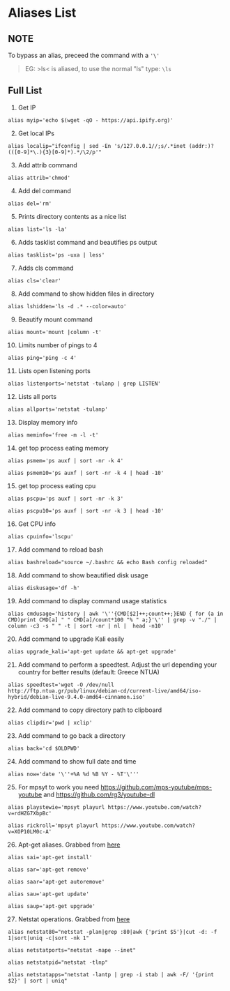 # Aliases List

## NOTE
To bypass an alias, preceed the command with a `'\'`
> EG:  >ls< is aliased, to use the normal "ls" type:  `\ls`

## Full List

1. Get IP

`alias myip='echo $(wget -qO - https://api.ipify.org)'`

2. Get local IPs

`alias localip="ifconfig | sed -En 's/127.0.0.1//;s/.*inet (addr:)?(([0-9]*\.){3}[0-9]*).*/\2/p'"`

3. Add attrib command

`alias attrib='chmod'`

4. Add del command

`alias del='rm'`

5. Prints directory contents as a nice list

`alias list='ls -la'`

6. Adds tasklist command and beautifies ps output

`alias tasklist='ps -uxa | less'`

7. Adds cls command

`alias cls='clear'`

8. Add command to show hidden files in directory

`alias lshidden='ls -d .* --color=auto'`

9. Beautify mount command

`alias mount='mount |column -t'`

10. Limits number of pings to 4

`alias ping='ping -c 4'`

11. Lists open listening ports

`alias listenports='netstat -tulanp | grep LISTEN'`

12. Lists all ports

`alias allports='netstat -tulanp'`

13. Display memory info

`alias meminfo='free -m -l -t'`

14. get top process eating memory

`alias psmem='ps auxf | sort -nr -k 4'`

`alias psmem10='ps auxf | sort -nr -k 4 | head -10'`

15. get top process eating cpu

`alias pscpu='ps auxf | sort -nr -k 3'`

`alias pscpu10='ps auxf | sort -nr -k 3 | head -10'`

16. Get CPU info

`alias cpuinfo='lscpu'`

17. Add command to reload bash

`alias bashreload="source ~/.bashrc && echo Bash config reloaded"`

18. Add command to show beautified disk usage

`alias diskusage='df -h'`

19. Add command to display command usage statistics

`alias cmdusage='history | awk '\''{CMD[$2]++;count++;}END { for (a in CMD)print CMD[a] " " CMD[a]/count*100 "% " a;}'\'' | grep -v "./" | column -c3 -s " " -t | sort -nr | nl |  head -n10'`

20. Add command to upgrade Kali easily

`alias upgrade_kali='apt-get update && apt-get upgrade'`

21. Add command to perform a speedtest. Adjust the url depending your country for better results (default: Greece NTUA)

`alias speedtest='wget -O /dev/null http://ftp.ntua.gr/pub/linux/debian-cd/current-live/amd64/iso-hybrid/debian-live-9.4.0-amd64-cinnamon.iso'`

22. Add command to copy directory path to clipboard

`alias clipdir='pwd | xclip'`

23. Add command to go back a directory

`alias back='cd $OLDPWD'`

24. Add command to show full date and time

`alias now='date '\''+%A %d %B %Y - %T'\'''`

25. For mpsyt to work you need https://github.com/mps-youtube/mps-youtube and https://github.com/rg3/youtube-dl

`alias playstewie='mpsyt playurl https://www.youtube.com/watch?v=rdHZG7XbpBc'`

`alias rickroll='mpsyt playurl https://www.youtube.com/watch?v=XOP10LM0c-A'`

26. Apt-get aliases. Grabbed from [here](https://github.com/AdamWhittingham/bash-config/blob/master/bash_adam)

`alias sai='apt-get install'`

`alias sar='apt-get remove'`

`alias saar='apt-get autoremove'`

`alias sau='apt-get update'`

`alias saup='apt-get upgrade'`

27. Netstat operations. Grabbed from [here](https://github.com/sperner/BASH/blob/master/bash_aliases)

`alias netstat80="netstat -plan|grep :80|awk {'print $5'}|cut -d: -f 1|sort|uniq -c|sort -nk 1"`

`alias netstatports="netstat -nape --inet"`

`alias netstatpid="netstat -tlnp"`

`alias netstatapps="netstat -lantp | grep -i stab | awk -F/ '{print $2}' | sort | uniq"`
